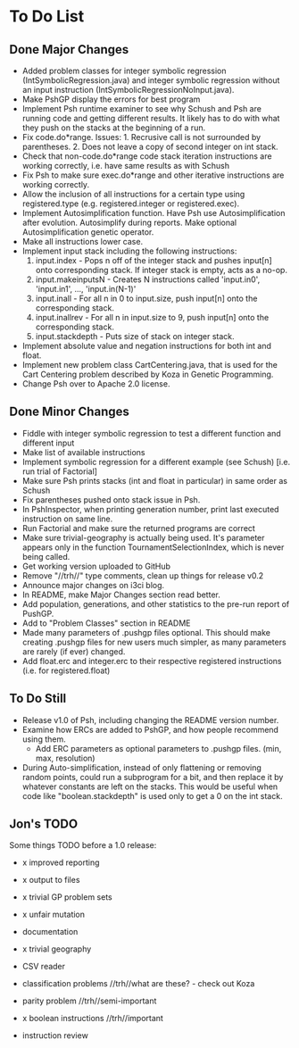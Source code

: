 To Do List
==========

Done Major Changes
------------------
- Added problem classes for integer symbolic regression (IntSymbolicRegression.java) and integer symbolic regression without an input instruction (IntSymbolicRegressionNoInput.java).
- Make PshGP display the errors for best program
- Implement Psh runtime examiner to see why Schush and Psh are running code and getting different results. It likely has to do with what they push on the stacks at the beginning of a run.
- Fix code.do*range. Issues: 1. Recrusive call is not surrounded by parentheses. 2. Does not leave a copy of second integer on int stack.
- Check that non-code.do*range  code stack iteration instructions are working correctly, i.e. have same results as with Schush
- Fix Psh to make sure exec.do*range and other iterative instructions are working correctly.
- Allow the inclusion of all instructions for a certain type using registered.type (e.g. registered.integer or registered.exec).
- Implement Autosimplification function. Have Psh use Autosimplification after evolution. Autosimplify during reports. Make optional Autosimplification genetic operator.
- Make all instructions lower case.
- Implement input stack including the following instructions:
    1. input.index - Pops n off of the integer stack and pushes input[n] onto corresponding stack. If integer stack is empty, acts as a no-op.
    2. input.makeinputsN - Creates N instructions called 'input.in0', 'input.in1', ..., 'input.in(N-1)'
    3. input.inall - For all n in 0 to input.size, push input[n] onto the corresponding stack.
    4. input.inallrev - For all n in input.size to 9, push input[n] onto the corresponding stack.
    5. input.stackdepth - Puts size of stack on integer stack.
- Implement absolute value and negation instructions for both int and float.
- Implement new problem class CartCentering.java, that is used for the Cart Centering problem described by Koza in Genetic Programming.
- Change Psh over to Apache 2.0 license.


Done Minor Changes
------------------
- Fiddle with integer symbolic regression to test a different function and different input
- Make list of available instructions
- Implement symbolic regression for a different example (see Schush) [i.e. run trial of Factorial]
- Make sure Psh prints stacks (int and float in particular) in same order as Schush
- Fix parentheses pushed onto stack issue in Psh.
- In PshInspector, when printing generation number, print last executed instruction on same line.
- Run Factorial and make sure the returned programs are correct
- Make sure trivial-geography is actually being used. It's parameter appears only in the function TournamentSelectionIndex, which is never being called.
- Get working version uploaded to GitHub
- Remove "//trh//" type comments, clean up things for release v0.2
- Announce major changes on i3ci blog.
- In README, make Major Changes section read better.
- Add population, generations, and other statistics to the pre-run report of PushGP.
- Add to "Problem Classes" section in README
- Made many parameters of .pushgp files optional. This should make creating .pushgp files for new users much simpler, as many parameters are rarely (if ever) changed.
- Add float.erc and integer.erc to their respective registered instructions (i.e. for registered.float)


To Do Still
-----------
- Release v1.0 of Psh, including changing the README version number.
- Examine how ERCs are added to PshGP, and how people recommend using them.
  - Add ERC parameters as optional parameters to .pushgp files. (min, max, resolution)
- During Auto-simplification, instead of only flattening or removing random points, could run a subprogram for a bit, and then replace it by whatever constants are left on the stacks. This would be useful when code like "boolean.stackdepth" is used only to get a 0 on the int stack.


Jon's TODO
----------

Some things TODO before a 1.0 release:

- x improved reporting
- x output to files
- x trivial GP problem sets
- x unfair mutation

- documentation
- x trivial geography
- CSV reader
- classification problems //trh//what are these? - check out Koza
- parity problem //trh//semi-important
- x boolean instructions //trh//important
- instruction review
